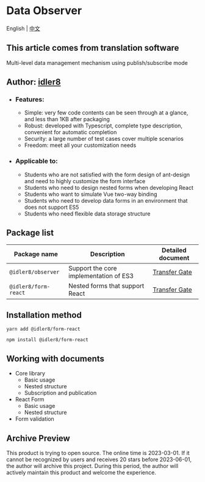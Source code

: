# Data Observer

English | [中文](./Chinese.md)

## **This article comes from translation software**

Multi-level data management mechanism using publish/subscribe mode

## Author: [idler8](https://github.com/idler8)

- ### Features:

  - Simple: very few code contents can be seen through at a glance, and less than 1KB after packaging
  - Robust: developed with Typescript, complete type description, convenient for automatic completion
  - Security: a large number of test cases cover multiple scenarios
  - Freedom: meet all your customization needs

- ### Applicable to:
  - Students who are not satisfied with the form design of ant-design and need to highly customize the form interface
  - Students who need to design nested forms when developing React
  - Students who want to simulate Vue two-way binding
  - Students who need to develop data forms in an environment that does not support ES5
  - Students who need flexible data storage structure

## Package list

| Package name         | Description                            | Detailed document                                 |
| -------------------- | -------------------------------------- | ------------------------------------------------- |
| `@idler8/observer`   | Support the core implementation of ES3 | [Transfer Gate](../packages/observer/README.md)   |
| `@idler8/form-react` | Nested forms that support React        | [Transfer Gate](../packages/form-react/README.md) |

## Installation method

```
yarn add @idler8/form-react
```

```
npm install @idler8/form-react
```

## Working with documents

- Core library
  - Basic usage
  - Nested structure
  - Subscription and publication
- React Form
  - Basic usage
  - Nested structure
- Form validation

## Archive Preview

This product is trying to open source. The online time is 2023-03-01. If it cannot be recognized by users and receives 20 stars before 2023-06-01, the author will archive this project.
During this period, the author will actively maintain this product and welcome the experience.
